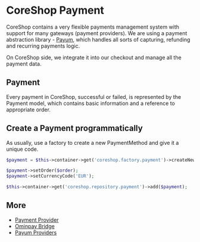 # CoreShop Payment

CoreShop contains a very flexible payments management system with support for many gateways (payment providers). We are using a payment abstraction library - [Payum](https://github.com/payum/payum), which handles all sorts of capturing, refunding and recurring payments logic.

On CoreShop side, we integrate it into our checkout and manage all the payment data.

## Payment
Every payment in CoreShop, successful or failed, is represented by the Payment model, which contains basic information and a reference to appropriate order.

## Create a Payment programmatically

As usually, use a factory to create a new PaymentMethod and give it a unique code.

```php
$payment = $this->container->get('coreshop.factory.payment')->createNew();

$payment->setOrder($order);
$payment->setCurrencyCode('EUR');

$this->container->get('coreshop.repository.payment')->add($payment);
```

## More

 - [Payment Provider](./01_Payment_Provider.md)
 - [Ominpay Bridge](./02_Omnipay_Bridge.md)
 - [Payum Providers](./03_Payum_Providers.md)
